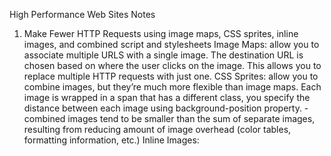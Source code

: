 High Performance Web Sites Notes

1) Make Fewer HTTP Requests
     using image maps, CSS sprites, inline images, and combined script and stylesheets 
     Image Maps: allow you to associate multiple URLS with a single image. The destination URL is chosen based on where the user clicks on the image. This allows you to replace multiple HTTP requests with just one. 
     CSS Sprites: allow you to combine images, but they’re much more flexible than image maps. Each image is wrapped in a span that has a different class, you specify the distance between each image using background-position property.
          - combined images tend to be smaller than the sum of separate images, resulting from reducing amount of image overhead (color tables, formatting information, etc.)
     Inline Images: 